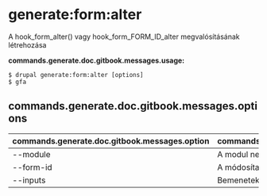 # generate:form:alter
A hook_form_alter() vagy hook_form_FORM_ID_alter megvalósításának létrehozása

**commands.generate.doc.gitbook.messages.usage:**
```
$ drupal generate:form:alter [options]
$ gfa  
```

## commands.generate.doc.gitbook.messages.options
commands.generate.doc.gitbook.messages.option | commands.generate.doc.gitbook.messages.details
-------|-------------
--module | A modul neve.
--form-id | A módosítandó formazonosító
--inputs | Bemenetek létrehozása egy űrlapban.
